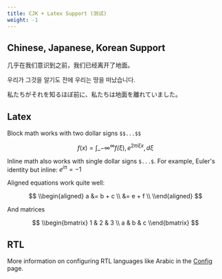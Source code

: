```yaml
---
title: CJK + Latex Support (测试)
weight: -1
---
```


## Chinese, Japanese, Korean Support

几乎在我们意识到之前，我们已经离开了地面。

우리가 그것을 알기도 전에 우리는 땅을 떠났습니다.

私たちがそれを知るほぼ前に、私たちは地面を離れていました。

## Latex

Block math works with two dollar signs `$$...$$`

$$f(x) = \int\_{-\infty}^\infty
f\hat(\xi),e^{2 \pi i \xi x}
,d\xi$$

Inline math also works with single dollar signs `$...$`. For example, Euler's identity but inline: $e^{i\pi} = -1$

Aligned equations work quite well:

$$
\\begin{aligned}
a &= b + c \\ &= e + f \\
\\end{aligned}
$$

And matrices

$$
\\begin{bmatrix}
1 & 2 & 3 \\
a & b & c
\\end{bmatrix}
$$

## RTL

More information on configuring RTL languages like Arabic in the [Config](Config.md) page.
